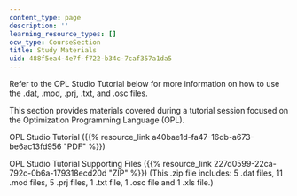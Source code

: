 ```yaml
---
content_type: page
description: ''
learning_resource_types: []
ocw_type: CourseSection
title: Study Materials
uid: 488f5ea4-4e7f-f722-b34c-7caf357a1da5
---
```


Refer to the OPL Studio Tutorial below for more information on how to use the .dat, .mod, .prj, .txt, and .osc files.

This section provides materials covered during a tutorial session focused on the Optimization Programming Language (OPL).

OPL Studio Tutorial ({{% resource_link a40bae1d-fa47-16db-a673-be6ac13fd956 "PDF" %}})

OPL Studio Tutorial Supporting Files ({{% resource_link 227d0599-22ca-792c-0b6a-179318ecd20d "ZIP" %}}) (This .zip file includes: 5 .dat files, 11 .mod files, 5 .prj files, 1 .txt file, 1 .osc file and 1 .xls file.)